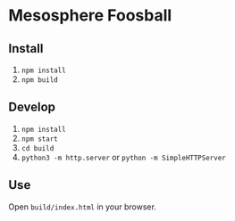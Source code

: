 Mesosphere Foosball
===================

Install
-------
1. `npm install`
2. `npm build`

Develop
----------
1. `npm install`
2. `npm start`
3. `cd build`
4. `python3 -m http.server` or `python -m SimpleHTTPServer`

Use
---
Open `build/index.html` in your browser.
